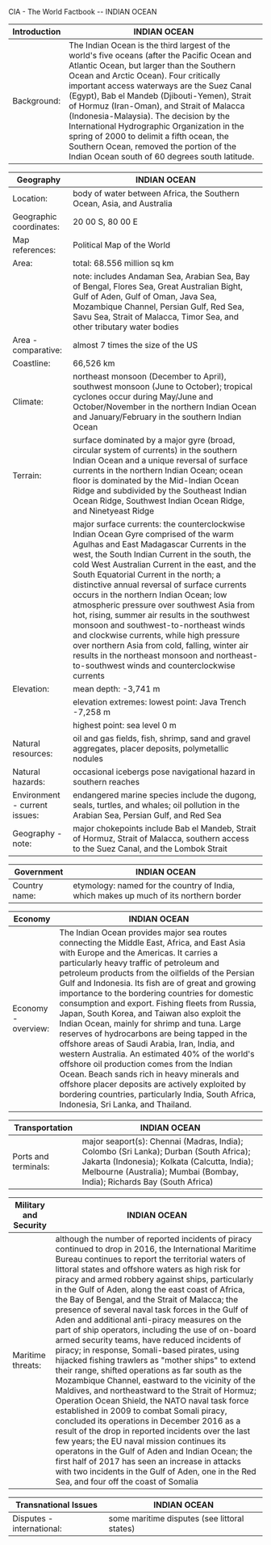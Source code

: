 CIA - The World Factbook -- INDIAN OCEAN

| Introduction | INDIAN OCEAN |
| --- | --- |
| Background: | The Indian Ocean is the third largest of the world's five oceans (after the Pacific Ocean and Atlantic Ocean, but larger than the Southern Ocean and Arctic Ocean). Four critically important access waterways are the Suez Canal (Egypt), Bab el Mandeb (Djibouti-Yemen), Strait of Hormuz (Iran-Oman), and Strait of Malacca (Indonesia-Malaysia). The decision by the International Hydrographic Organization in the spring of 2000 to delimit a fifth ocean, the Southern Ocean, removed the portion of the Indian Ocean south of 60 degrees south latitude. |

| Geography | INDIAN OCEAN |
| --- | --- |
| Location: | body of water between Africa, the Southern Ocean, Asia, and Australia |
| Geographic coordinates: | 20 00 S, 80 00 E |
| Map references: | Political Map of the World |
| Area: | total: 68.556 million sq km |
| | note: includes Andaman Sea, Arabian Sea, Bay of Bengal, Flores Sea, Great Australian Bight, Gulf of Aden, Gulf of Oman, Java Sea, Mozambique Channel, Persian Gulf, Red Sea, Savu Sea, Strait of Malacca, Timor Sea, and other tributary water bodies |
| Area - comparative: | almost 7 times the size of the US |
| Coastline: | 66,526 km |
| Climate: | northeast monsoon (December to April), southwest monsoon (June to October); tropical cyclones occur during May/June and October/November in the northern Indian Ocean and January/February in the southern Indian Ocean |
| Terrain: | surface dominated by a major gyre (broad, circular system of currents) in the southern Indian Ocean and a unique reversal of surface currents in the northern Indian Ocean; ocean floor is dominated by the Mid-Indian Ocean Ridge and subdivided by the Southeast Indian Ocean Ridge, Southwest Indian Ocean Ridge, and Ninetyeast Ridge |
| | major surface currents: the counterclockwise Indian Ocean Gyre comprised of the warm Agulhas and East Madagascar Currents in the west, the South Indian Current in the south, the cold West Australian Current in the east, and the South Equatorial Current in the north; a distinctive annual reversal of surface currents occurs in the northern Indian Ocean; low atmospheric pressure over southwest Asia from hot, rising, summer air results in the southwest monsoon and southwest-to-northeast winds and clockwise currents, while high pressure over northern Asia from cold, falling, winter air results in the northeast monsoon and northeast-to-southwest winds and counterclockwise currents |
| Elevation: | mean depth: -3,741 m |
| | elevation extremes: lowest point: Java Trench -7,258 m |
| | highest point: sea level 0 m |
| Natural resources: | oil and gas fields, fish, shrimp, sand and gravel aggregates, placer deposits, polymetallic nodules |
| Natural hazards: | occasional icebergs pose navigational hazard in southern reaches |
| Environment - current issues: | endangered marine species include the dugong, seals, turtles, and whales; oil pollution in the Arabian Sea, Persian Gulf, and Red Sea |
| Geography - note: | major chokepoints include Bab el Mandeb, Strait of Hormuz, Strait of Malacca, southern access to the Suez Canal, and the Lombok Strait |

| Government | INDIAN OCEAN |
| --- | --- |
| Country name: | etymology: named for the country of India, which makes up much of its northern border |

| Economy | INDIAN OCEAN |
| --- | --- |
| Economy - overview: | The Indian Ocean provides major sea routes connecting the Middle East, Africa, and East Asia with Europe and the Americas. It carries a particularly heavy traffic of petroleum and petroleum products from the oilfields of the Persian Gulf and Indonesia. Its fish are of great and growing importance to the bordering countries for domestic consumption and export. Fishing fleets from Russia, Japan, South Korea, and Taiwan also exploit the Indian Ocean, mainly for shrimp and tuna. Large reserves of hydrocarbons are being tapped in the offshore areas of Saudi Arabia, Iran, India, and western Australia. An estimated 40% of the world's offshore oil production comes from the Indian Ocean. Beach sands rich in heavy minerals and offshore placer deposits are actively exploited by bordering countries, particularly India, South Africa, Indonesia, Sri Lanka, and Thailand. |

| Transportation | INDIAN OCEAN |
| --- | --- |
| Ports and terminals: | major seaport(s): Chennai (Madras, India); Colombo (Sri Lanka); Durban (South Africa); Jakarta (Indonesia); Kolkata (Calcutta, India); Melbourne (Australia); Mumbai (Bombay, India); Richards Bay (South Africa) |

| Military and Security | INDIAN OCEAN |
| --- | --- |
| Maritime threats: | although the number of reported incidents of piracy continued to drop in 2016, the International Maritime Bureau continues to report the territorial waters of littoral states and offshore waters as high risk for piracy and armed robbery against ships, particularly in the Gulf of Aden, along the east coast of Africa, the Bay of Bengal, and the Strait of Malacca; the presence of several naval task forces in the Gulf of Aden and additional anti-piracy measures on the part of ship operators, including the use of on-board armed security teams, have reduced incidents of piracy; in response, Somali-based pirates, using hijacked fishing trawlers as "mother ships" to extend their range, shifted operations as far south as the Mozambique Channel, eastward to the vicinity of the Maldives, and northeastward to the Strait of Hormuz; Operation Ocean Shield, the NATO naval task force established in 2009 to combat Somali piracy, concluded its operations in December 2016 as a result of the drop in reported incidents over the last few years; the EU naval mission continues its operatons in the Gulf of Aden and Indian Ocean; the first half of 2017 has seen an increase in attacks with two incidents in the Gulf of Aden, one in the Red Sea, and four off the coast of Somalia |

| Transnational Issues | INDIAN OCEAN |
| --- | --- |
| Disputes - international: | some maritime disputes (see littoral states) |
